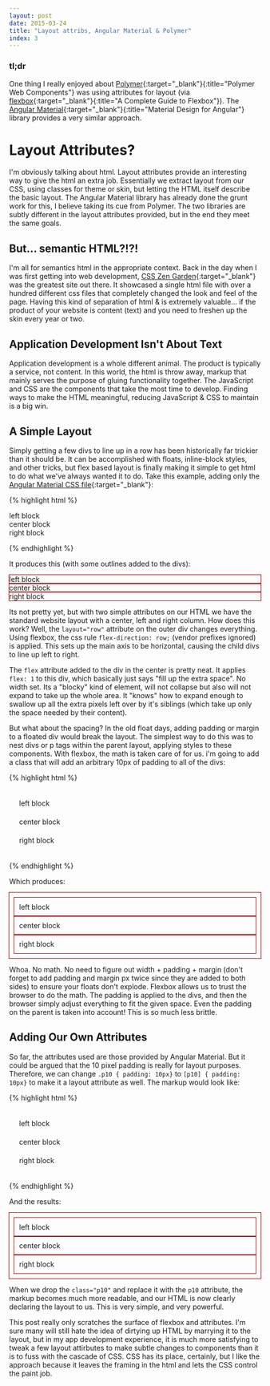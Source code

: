 ```yaml
---
layout: post
date: 2015-03-24
title: "Layout attribs, Angular Material & Polymer"
index: 3
---
```


<link href="/assets/bower/angular-material/angular-material.css" rel="stylesheet">

<style>

.outline {
    outline: 1px solid #990000;
}

.p10,
[p10] {
    padding: 10px;
}
</style>

### tl;dr

One thing I really enjoyed about
[Polymer](https://www.polymer-project.org/0.5/){:target="_blank"}{:title="Polymer Web Components"}
was using attributes for layout (via
[flexbox](https://css-tricks.com/snippets/css/a-guide-to-flexbox/){:target="_blank"}{:title="A Complete Guide to Flexbox"}).
The [Angular Material](https://github.com/angular/material){:target="_blank"}{:title="Material Design for Angular"} library provides a very similar approach.

# Layout Attributes?

I'm obviously talking about html.  Layout attributes provide an interesting way to give the html
an extra job.  Essentially we extract layout from our CSS, using classes for theme or skin, but
letting the HTML itself describe the basic layout.  The Angular Material library has already done the
grunt work for this, I believe taking its cue from Polymer.  The two libraries are subtly different
in the layout attributes provided, but in the end they meet the same goals.

## But... semantic HTML?!?!

I'm all for semantics html in the appropriate context.  Back in the day when I was first getting into
web development, [CSS Zen Garden](http://www.csszengarden.com/){:target="_blank"} was the greatest site
out there.  It showcased a single html file with over a hundred different css files that completely
changed the look and feel of the page.  Having this kind of separation of html &amp; is extremely
valuable... if the product of your website is content (text) and you need to freshen up the skin
every year or two.

## Application Development Isn't About Text

Application development is a whole different animal.  The product is typically a service, not content.
In this world, the html is throw away, markup that mainly serves the purpose of gluing functionality
together.  The JavaScript and CSS are the components that take the most time to develop.  Finding ways
to make the HTML meaningful, reducing JavaScript & CSS to maintain is a big win.

## A Simple Layout

Simply getting a few divs to line up in a row has been historically far trickier than it should be.
It can be accomplished with floats, inline-block styles, and other tricks, but flex based layout
is finally making it simple to get html to do what we've always wanted it to do.  Take this example,
adding only the [Angular Material CSS file](https://github.com/angular/material/blob/master/src/core/style/layout.scss){:target="_blank"}:

{% highlight html %}

<div layout="row">
    <div> left block </div>
    <div flex> center block </div>
    <div>right block </div>
</div>

{% endhighlight %}

It produces this (with some outlines added to the divs):

<div class="p">
    <div layout="row" class="outline">
        <div class="outline"> left block </div>
        <div flex class="outline"> center block </div>
        <div class="outline">right block </div>
    </div>
</div>

Its not pretty yet, but with two simple attributes on our HTML we have the standard website layout
with a center, left and right column.  How does this work?  Well, the <code>layout="row"</code> attribute
on the outer div changes everything.  Using flexbox, the css rule <code>flex-direction: row;</code> (vendor
prefixes ignored) is applied.  This sets up the main axis to be horizontal, causing the child divs to
line up left to right.

The <code>flex</code> attribute added to the div in the center is pretty neat.  It applies
<code>flex: 1</code> to this div, which basically just says "fill up the extra space".  No width set.
Its a "blocky" kind of element, will not collapse but also will not expand to take up the whole area.
It "knows" how to expand enough to swallow up all the extra pixels left over by it's siblings (which
take up only the space needed by their content).

But what about the spacing?  In the old float days, adding padding or margin to a floated div would
break the layout.  The simplest way to do this was to nest divs or p tags within the parent layout,
applying styles to these components.  With flexbox, the math is taken care of for us.  i'm going to add
a class that will add an arbitrary 10px of padding to all of the divs:

{% highlight html %}

<style>
.p10 {
    padding: 10px;
}
</style>

<div layout="row" class="p10">
    <div class="p10"> left block </div>
    <div flex class="p10"> center block </div>
    <div class="p10">right block </div>
</div>

{% endhighlight %}

Which produces:

<div class="p">
    <div layout="row" class="p10 outline">
        <div class="p10 outline"> left block </div>
        <div flex class="p10 outline"> center block </div>
        <div class="p10 outline">right block </div>
    </div>
</div>

Whoa.  No math.  No need to figure out width + padding + margin (don't forget to add padding and
margin px twice since they are added to both sides) to ensure your floats don't explode.  Flexbox
allows us to trust the browser to do the math.  The padding is applied to the divs, and then the
browser simply adjust everything to fit the given space.  Even the padding on the parent is taken
into account!  This is so much less brittle.

## Adding Our Own Attributes

So far, the attributes used are those provided by Angular Material. But it could be argued that the
10 pixel padding is really for layout purposes.  Therefore, we can change <code>.p10 { padding: 10px}</code>
to <code>[p10] { padding: 10px}</code> to make it a layout attribute as well.  The markup would look like:

{% highlight html %}

<style>
[p10] {
    padding: 10px;
}
</style>

<div layout="row" p10>
    <div p10> left block </div>
    <div flex p10> center block </div>
    <div p10>right block </div>
</div>

{% endhighlight %}

And the results:

<div class="p">
    <div layout="row" p10 class="outline">
        <div p10 class="outline"> left block </div>
        <div p10 flex class="outline"> center block </div>
        <div p10 class="outline">right block </div>
    </div>
</div>

When we drop the <code>class="p10"</code> and replace it with the <code>p10</code> attribute,
the markup becomes much more readable, and our HTML is now clearly declaring the layout to us.
This is very simple, and very powerful.

This post really only scratches the surface of flexbox and attributes.  I'm sure many will still
hate the idea of dirtying up HTML by marrying it to the layout, but in my app development experience,
it is much more satisfying to tweak a few layout attirbutes to make subtle changes to components than
it is to fuss with the cascade of CSS.  CSS has its place, certainly, but I like the approach because
it leaves the framing in the html and lets the CSS control the paint job.

